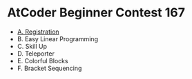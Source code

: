 # AtCoder Beginner Contest 167

- [A. Registration](https://github.com/wingkwong/atcoder/blob/master/abc167/A.cpp)
- B. Easy Linear Programming
- C. Skill Up
- D. Teleporter       
- E. Colorful Blocks
- F. Bracket Sequencing
